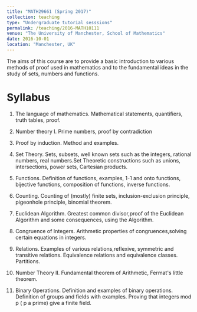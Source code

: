 ```yaml
---
title: "MATH29661 (Spring 2017)"
collection: teaching
type: "Undergraduate tutorial sesssions"
permalink: /teaching/2016-MATH10111
venue: "The University of Manchester, School of Mathematics"
date: 2016-10-01
location: "Manchester, UK"
---
```


The aims of this course are to provide a basic introduction to various methods 
of proof used in mathematics and to the fundamental ideas in the study of sets, numbers and functions.

Syllabus 
=======

1. The language of mathematics. Mathematical statements, quantifiers, truth tables, proof.

2. Number theory I. Prime numbers, proof by contradiction

3. Proof by induction. Method and examples.

4. Set Theory. Sets, subsets, well known sets such as the integers, rational numbers, real numbers.Set Theoretic constructions such as unions, intersections, power sets, Cartesian products.

5. Functions. Definition of functions, examples, 1-1 and onto functions, bijective functions, composition of functions, inverse functions.

6. Counting. Counting of (mostly) finite sets, inclusion-exclusion principle, pigeonhole principle, binomial theorem.

7. Euclidean Algorithm. Greatest common divisor,proof of the Euclidean Algorithm and some consequences, using the Algorithm.

7. Congruence of Integers. Arithmetic properties of congruences,solving certain equations in integers.

8. Relations. Examples of various relations,reflexive, symmetric and transitive relations. Equivalence relations and equivalence classes. Partitions.

9. Number Theory II. Fundamental theorem of Arithmetic, Fermat's little theorem.

10. Binary Operations. Definition and examples of binary operations. Definition of groups and fields with examples. Proving that integers mod p ( p a prime) give a finite field. 
